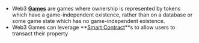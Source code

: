 - Web3 **[Games](../notes/Games)** are games where ownership is represented by tokens which have a game-independent existence, rather than on a database or some game state which has no game-independent existence. 
- Web3 Games can leverage **[Smart Contract](../notes/Smart_Contract)**s to allow users to transact their property 